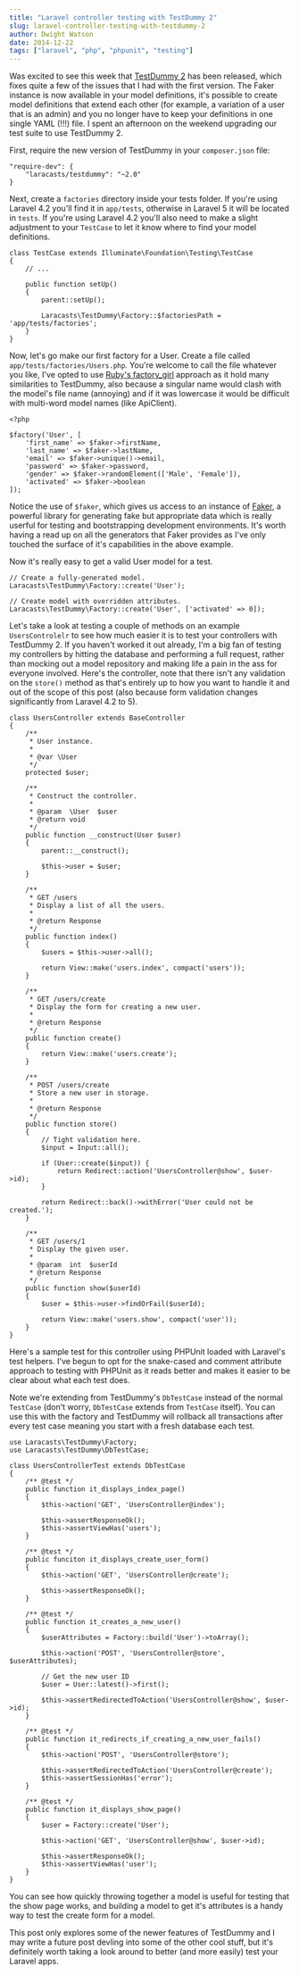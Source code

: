 ```yaml
---
title: "Laravel controller testing with TestDummy 2"
slug: laravel-controller-testing-with-testdummy-2
author: Dwight Watson
date: 2014-12-22
tags: ["laravel", "php", "phpunit", "testing"]
---
```


Was excited to see this week that [TestDummy 2](https://github.com/laracasts/TestDummy) has been released, which fixes quite a few of the issues that I had with the first version. The Faker instance is now available in your model definitions, it's possible to create model definitions that extend each other (for example, a variation of a user that is an admin) and you no longer have to keep your definitions in one single YAML (!!!) file. I spent an afternoon on the weekend upgrading our test suite to use TestDummy 2.

First, require the new version of TestDummy in your `composer.json` file:

    "require-dev": {
        "laracasts/testdummy": "~2.0"
    }

Next, create a `factories` directory inside your tests folder. If you're using Laravel 4.2 you'll find it in `app/tests`, otherwise in Laravel 5 it will be located in `tests`. If you're using Laravel 4.2 you'll also need to make a slight adjustment to your `TestCase` to let it know where to find your model definitions.

    class TestCase extends Illuminate\Foundation\Testing\TestCase
    {
        // ...

        public function setUp()
        {
            parent::setUp();

            Laracasts\TestDummy\Factory::$factoriesPath = 'app/tests/factories';
        }
    }

Now, let's go make our first factory for a User. Create a file called `app/tests/factories/Users.php`. You're welcome to call the file whatever you like, I've opted to use [Ruby's factory_girl](https://github.com/thoughtbot/factory_girl) approach as it hold many similarities to TestDummy, also because a singular name would clash with the model's file name (annoying) and if it was lowercase it would be difficult with multi-word model names (like ApiClient).

    <?php

    $factory('User', [
        'first_name' => $faker->firstName,
        'last_name' => $faker->lastName,
        'email' => $faker->unique()->email,
        'password' => $faker->password,
        'gender' => $faker->randomElement(['Male', 'Female']),
        'activated' => $faker->boolean
    ]);

Notice the use of `$faker`, which gives us access to an instance of [Faker](https://github.com/fzaninotto/Faker), a powerful library for generating fake but appropriate data which is really userful for testing and bootstrapping development environments. It's worth having a read up on all the generators that Faker provides as I've only touched the surface of it's capabilities in the above example.

Now it's really easy to get a valid User model for a test.

    // Create a fully-generated model.
    Laracasts\TestDummy\Factory::create('User');

    // Create model with overridden attributes.
    Laracasts\TestDummy\Factory::create('User', ['activated' => 0]);

Let's take a look at testing a couple of methods on an example `UsersControlelr` to see how much easier it is to test your controllers with TestDummy 2. If you haven't worked it out already, I'm a big fan of testing my controllers by hitting the database and performing a full request, rather than mocking out a model repository and making life a pain in the ass for everyone involved. Here's the controller, note that there isn't any validation on the `store()` method as that's entirely up to how you want to handle it and out of the scope of this post (also because form validation changes significantly from Laravel 4.2 to 5).

    class UsersController extends BaseController
    {
        /**
         * User instance.
         *
         * @var \User
         */
        protected $user;

        /**
         * Construct the controller.
         *
         * @param  \User  $user
         * @return void
         */
        public function __construct(User $user)
        {
            parent::__construct();

            $this->user = $user;
        }

        /**
         * GET /users
         * Display a list of all the users.
         *
         * @return Response
         */
        public function index()
        {
            $users = $this->user->all();

            return View::make('users.index', compact('users'));
        }

        /**
         * GET /users/create
         * Display the form for creating a new user.
         *
         * @return Response
         */
        public function create()
        {
            return View::make('users.create');
        }

        /**
         * POST /users/create
         * Store a new user in storage.
         *
         * @return Response
         */
        public function store()
        {
            // Tight validation here.
            $input = Input::all();

            if (User::create($input)) {
                return Redirect::action('UsersController@show', $user->id);
            }

            return Redirect::back()->withError('User could not be created.');
        }

        /**
         * GET /users/1
         * Display the given user.
         *
         * @param  int  $userId
         * @return Response
         */
        public function show($userId)
        {
            $user = $this->user->findOrFail($userId);

            return View::make('users.show', compact('user'));
        }
    }

Here's a sample test for this controller using PHPUnit loaded with Laravel's test helpers. I've begun to opt for the snake-cased and comment attribute approach to testing with PHPUnit as it reads better and makes it easier to be clear about what each test does.

Note we're extending from TestDummy's `DbTestCase` instead of the normal `TestCase` (don't worry, `DbTestCase` extends from `TestCase` itself). You can use this with the factory and TestDummy will rollback all transactions after every test case meaning you start with a fresh database each test.

    use Laracasts\TestDummy\Factory;
    use Laracasts\TestDummy\DbTestCase;

    class UsersControllerTest extends DbTestCase
    {
        /** @test */
        public function it_displays_index_page()
        {
            $this->action('GET', 'UsersController@index');

            $this->assertResponseOk();
            $this->assertViewHas('users');
        }

        /** @test */
        public funciton it_displays_create_user_form()
        {
            $this->action('GET', 'UsersController@create');

            $this->assertResponseOk();
        }

        /** @test */
        public function it_creates_a_new_user()
        {
            $userAttributes = Factory::build('User')->toArray();

            $this->action('POST', 'UsersController@store', $userAttributes);

            // Get the new user ID
            $user = User::latest()->first();

            $this->assertRedirectedToAction('UsersController@show', $user->id);
        }

        /** @test */
        public function it_redirects_if_creating_a_new_user_fails()
        {
            $this->action('POST', 'UsersController@store');

            $this->assertRedirectedToAction('UsersController@create');
            $this->assertSessionHas('error');
        }

        /** @test */
        public function it_displays_show_page()
        {
            $user = Factory::create('User');

            $this->action('GET', 'UsersController@show', $user->id);

            $this->assertResponseOk();
            $this->assertViewHas('user');
        }
    }

You can see how quickly throwing together a model is useful for testing that the show page works, and building a model to get it's attributes is a handy way to test the create form for a model.

This post only explores some of the newer features of TestDummy and I may write a future post devling into some of the other cool stuff, but it's definitely worth taking a look around to better (and more easily) test your Laravel apps.
